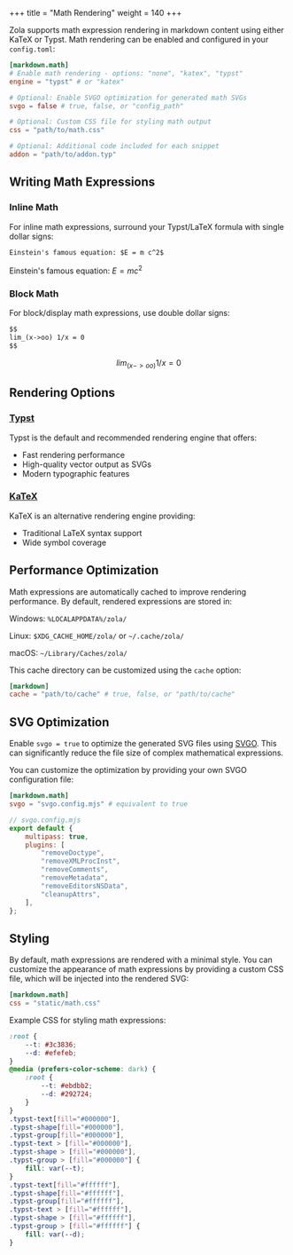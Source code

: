 +++
title = "Math Rendering"
weight = 140
+++

Zola supports math expression rendering in markdown content using either KaTeX or Typst. Math rendering can be enabled and configured in your `config.toml`:

```toml
[markdown.math]
# Enable math rendering - options: "none", "katex", "typst" 
engine = "typst" # or "katex"

# Optional: Enable SVGO optimization for generated math SVGs
svgo = false # true, false, or "config_path"

# Optional: Custom CSS file for styling math output
css = "path/to/math.css"

# Optional: Additional code included for each snippet
addon = "path/to/addon.typ"
```

## Writing Math Expressions

### Inline Math

For inline math expressions, surround your Typst/LaTeX formula with single dollar signs:

```md
Einstein's famous equation: $E = m c^2$
```

Einstein's famous equation: $E = m c^2$

### Block Math

For block/display math expressions, use double dollar signs:

```md
$$
lim_(x->oo) 1/x = 0
$$
```

$$
lim_(x->oo) 1/x = 0
$$

## Rendering Options

### [Typst](https://typst.app)

Typst is the default and recommended rendering engine that offers:

- Fast rendering performance
- High-quality vector output as SVGs
- Modern typographic features

### [KaTeX](https://katex.org)

KaTeX is an alternative rendering engine providing:

- Traditional LaTeX syntax support
- Wide symbol coverage

## Performance Optimization

Math expressions are automatically cached to improve rendering performance. By default, rendered expressions are stored in:

Windows: `%LOCALAPPDATA%/zola/`

Linux: `$XDG_CACHE_HOME/zola/` or `~/.cache/zola/`

macOS: `~/Library/Caches/zola/`

This cache directory can be customized using the `cache` option:


```toml
[markdown]
cache = "path/to/cache" # true, false, or "path/to/cache"
```

## SVG Optimization

Enable `svgo = true` to optimize the generated SVG files using [SVGO](https://svgo.dev). This can significantly reduce the file size of complex mathematical expressions.

You can customize the optimization by providing your own SVGO configuration file:

```toml
[markdown.math]
svgo = "svgo.config.mjs" # equivalent to true
```

```js
// svgo.config.mjs
export default {
    multipass: true,
    plugins: [
        "removeDoctype",
        "removeXMLProcInst",
        "removeComments",
        "removeMetadata",
        "removeEditorsNSData",
        "cleanupAttrs",
    ],
};
```

## Styling
By default, math expressions are rendered with a minimal style. You can customize the appearance of math expressions by providing a custom CSS file, which will be injected into the rendered SVG:

```toml
[markdown.math]
css = "static/math.css"
```

Example CSS for styling math expressions:

```css
:root {
    --t: #3c3836;
    --d: #efefeb;
}
@media (prefers-color-scheme: dark) {
    :root {
        --t: #ebdbb2;
        --d: #292724;
    }
}
.typst-text[fill="#000000"],
.typst-shape[fill="#000000"],
.typst-group[fill="#000000"],
.typst-text > [fill="#000000"],
.typst-shape > [fill="#000000"],
.typst-group > [fill="#000000"] {
    fill: var(--t);
}
.typst-text[fill="#ffffff"],
.typst-shape[fill="#ffffff"],
.typst-group[fill="#ffffff"],
.typst-text > [fill="#ffffff"],
.typst-shape > [fill="#ffffff"],
.typst-group > [fill="#ffffff"] {
    fill: var(--d);
}
```